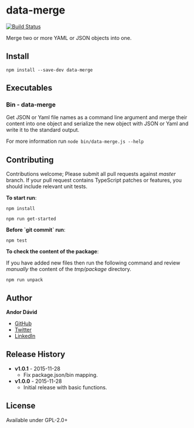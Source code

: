 # data-merge

[![Build Status](https://travis-ci.org/Sweetchuck/npm-data-merge.svg?branch=master)](https://travis-ci.org/Sweetchuck/npm-data-merge)


Merge two or more YAML or JSON objects into one.

## Install

`npm install --save-dev data-merge`


## Executables


### Bin - data-merge

Get JSON or Yaml file names as a command line argument and merge their
content into one object and serialize the new object with JSON or Yaml and
write it to the standard output.

For more information run `node bin/data-merge.js --help`


## Contributing

Contributions welcome; Please submit all pull requests against _master_ branch.
If your pull request contains TypeScript patches or features, you should include
relevant unit tests.

__To start run__:

`npm install`

`npm run get-started`

__Before \`git commit\` run__:

`npm test`

__To check the content of the package__:

If you have added new files then run the following command and review _manually_
the content of the _tmp/package_ directory.

`npm run unpack`


## Author

**Andor Dávid**

* [GitHub](https://github.com/Sweetchuck)
* [Twitter](http://twitter.com/andor_david)
* [LinkedIn](https://hu.linkedin.com/pub/andor-dávid/5b/484/b83)


## Release History

* **v1.0.1** - 2015-11-28
  * Fix package.json/bin mapping.
* **v1.0.0** - 2015-11-28
  * Initial release with basic functions.


## License

Available under GPL-2.0+

